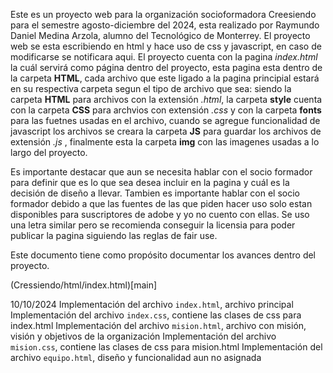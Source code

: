 Este es un proyecto web para la organización socioformadora Creesiendo para el semestre agosto-diciembre del 2024, esta realizado por Raymundo Daniel Medina Arzola, alumno del Tecnológico de Monterrey.
El proyecto web se esta escribiendo en html y hace uso de css y javascript, en caso de modificarse se notificara aqui.
El proyecto cuenta con la pagina _index.html_ la cuál servirá como página dentro del proyecto, esta pagina esta dentro de la carpeta **HTML**, cada archivo que este ligado a la pagina principial estará en su 
respectiva carpeta segun el tipo de archivo que sea: siendo la carpeta **HTML** para archivos con la extensión _.html_, la carpeta **style** cuenta con la carpeta **CSS** para archvios con extensión _.css_
y con la carpeta **fonts** para las fuetnes usadas en el archivo, cuando se agregue funcionalidad de javascript los archivos se creara la carpeta **JS** para guardar los archivos de extensión _.js_
, finalmente esta la carpeta **img** con las imagenes usadas a lo largo del proyecto.

Es importante destacar que aun se necesita hablar con el socio formador para definir que es lo que sea desea incluir en la pagina y cuál es la decisión de diseño a llevar. Tambien es importante hablar con el socio
formador debido a que las fuentes de las que piden hacer uso solo estan disponibles para suscriptores de adobe y yo no cuento con ellas. Se uso una letra similar pero se recomienda conseguir la licensia para poder 
publicar la pagina siguiendo las reglas de fair use.

Este documento tiene como propósito documentar los avances dentro del proyecto.

(Cressiendo/html/index.html)[main]

10/10/2024
Implementación del archivo ```index.html```, archivo principal
Implementación del archivo ```index.css```, contiene las clases de css para index.html
Implementación del archivo ```mision.html```, archivo con misión, visión y objetivos de la organización
Implementación del archivo ```mision.css```, contiene las clases de css para mision.html
Implementación del archivo ```equipo.html```, diseño y funcionalidad aun no asignada
